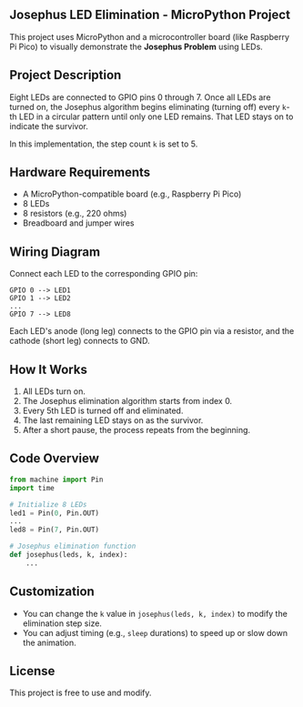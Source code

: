 ## Josephus LED Elimination - MicroPython Project

This project uses MicroPython and a microcontroller board (like Raspberry Pi Pico) to visually demonstrate the **Josephus Problem** using LEDs.

## Project Description

Eight LEDs are connected to GPIO pins 0 through 7. Once all LEDs are turned on, the Josephus algorithm begins eliminating (turning off) every `k`-th LED in a circular pattern until only one LED remains. That LED stays on to indicate the survivor.

In this implementation, the step count `k` is set to 5.

## Hardware Requirements

* A MicroPython-compatible board (e.g., Raspberry Pi Pico)
* 8 LEDs
* 8 resistors (e.g., 220 ohms)
* Breadboard and jumper wires

## Wiring Diagram

Connect each LED to the corresponding GPIO pin:

```
GPIO 0 --> LED1  
GPIO 1 --> LED2  
...  
GPIO 7 --> LED8  
```

Each LED's anode (long leg) connects to the GPIO pin via a resistor, and the cathode (short leg) connects to GND.

## How It Works

1. All LEDs turn on.
2. The Josephus elimination algorithm starts from index 0.
3. Every 5th LED is turned off and eliminated.
4. The last remaining LED stays on as the survivor.
5. After a short pause, the process repeats from the beginning.

## Code Overview

```python
from machine import Pin
import time

# Initialize 8 LEDs
led1 = Pin(0, Pin.OUT)
...
led8 = Pin(7, Pin.OUT)

# Josephus elimination function
def josephus(leds, k, index):
    ...
```

## Customization

* You can change the `k` value in `josephus(leds, k, index)` to modify the elimination step size.
* You can adjust timing (e.g., `sleep` durations) to speed up or slow down the animation.

## License

This project is free to use and modify.
